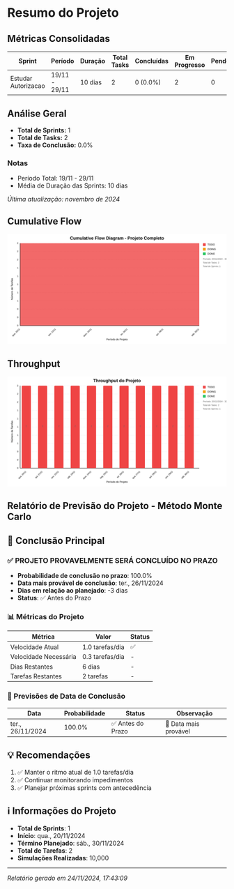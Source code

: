 # Resumo do Projeto 

## Métricas Consolidadas

| Sprint | Período | Duração | Total Tasks | Concluídas | Em Progresso | Pendentes | Velocidade | Eficiência |
|--------|---------|----------|-------------|------------|--------------|-----------|------------|------------|
| Estudar Autorizacao | 19/11 - 29/11 | 10 dias | 2 | 0 (0.0%) | 2 | 0 | 0/dia | 0.0% |

## Análise Geral

- **Total de Sprints:** 1
- **Total de Tasks:** 2
- **Taxa de Conclusão:** 0.0%

### Notas
- Período Total: 19/11 - 29/11
- Média de Duração das Sprints: 10 dias

*Última atualização: novembro de 2024*

## Cumulative Flow 
![ Cumulative Flow](./project-cfd.svg)

## Throughput 
![ Throughput Flow](./project-throughput.svg)



 ## Relatório de Previsão do Projeto - Método Monte Carlo

## 🎯 Conclusão Principal

### ✅ PROJETO PROVAVELMENTE SERÁ CONCLUÍDO NO PRAZO

- **Probabilidade de conclusão no prazo**: 100.0%
- **Data mais provável de conclusão**: ter., 26/11/2024
- **Dias em relação ao planejado**: -3 dias
- **Status**: ✅ Antes do Prazo

### 📊 Métricas do Projeto

| Métrica | Valor | Status |
|---------|--------|--------|
| Velocidade Atual | 1.0 tarefas/dia | ✅ |
| Velocidade Necessária | 0.3 tarefas/dia | - |
| Dias Restantes | 6 dias | - |
| Tarefas Restantes | 2 tarefas | - |

### 📅 Previsões de Data de Conclusão

| Data | Probabilidade | Status | Observação |
|------|---------------|---------|------------|
| ter., 26/11/2024 | 100.0% | ✅ Antes do Prazo | 📍 Data mais provável |

## 💡 Recomendações

1. ✅ Manter o ritmo atual de 1.0 tarefas/dia
2. ✅ Continuar monitorando impedimentos
3. ✅ Planejar próximas sprints com antecedência

## ℹ️ Informações do Projeto

- **Total de Sprints**: 1
- **Início**: qua., 20/11/2024
- **Término Planejado**: sáb., 30/11/2024
- **Total de Tarefas**: 2
- **Simulações Realizadas**: 10,000

---
*Relatório gerado em 24/11/2024, 17:43:09*